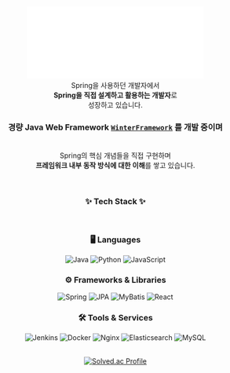 <div align="center">
    <img src="https://github.com/froggy0m0/froggy0m0/blob/main/asset/logo.gif" />
</div>

<div align="center">
Spring을 사용하던 개발자에서<br>
<strong>Spring을 직접 설계하고 활용하는 개발자</strong>로<br>
성장하고 있습니다.

### **경량 Java Web Framework [`WinterFramework`](https://github.com/WinterFramework-org/winter-framework)** 를 개발 중이며<br><br>

Spring의 핵심 개념들을 직접 구현하며<br>
**프레임워크 내부 동작 방식에 대한 이해**를 쌓고 있습니다.
</div>


<br>
<h3 align="center">✨ Tech Stack ✨</h3>
<br>
<div align="center">



### 🖥️ Languages
![Java](https://img.shields.io/badge/Java-E03333?style=for-the-badge&logo=openjdk&logoColor=white) 
![Python](https://img.shields.io/badge/Python-3776AB?style=for-the-badge&logo=Python&logoColor=white) 
![JavaScript](https://img.shields.io/badge/javascript-F7DF1E.svg?style=for-the-badge&logo=javascript&logoColor=white&color=F7DF1E)

### ⚙️ Frameworks & Libraries
![Spring](https://img.shields.io/badge/Spring-6DB33F?style=for-the-badge&logo=spring&logoColor=white) 
![JPA](https://img.shields.io/badge/JPA-bbac8c?style=for-the-badge&logo=none) 
![MyBatis](https://img.shields.io/badge/MyBatis-D11513?style=for-the-badge&logo=mybatis&logoColor=white) 
![React](https://img.shields.io/badge/react-0099FF.svg?style=for-the-badge&logo=react&logoColor=61DAFB)

### 🛠️ Tools & Services
![Jenkins](https://img.shields.io/badge/Jenkins-D24939?style=for-the-badge&logo=jenkins&logoColor=white) 
![Docker](https://img.shields.io/badge/Docker-2496ED?style=for-the-badge&logo=docker&logoColor=white) 
![Nginx](https://img.shields.io/badge/Nginx-009639?style=for-the-badge&logo=nginx&logoColor=white) 
![Elasticsearch](https://img.shields.io/badge/Elasticsearch-E8B217?style=for-the-badge&logo=elasticsearch&logoColor=white) 
![MySQL](https://img.shields.io/badge/MySQL-4479A1?style=for-the-badge&logo=mysql&logoColor=white)

<br>

<div align="center">
    <a href="https://solved.ac/froggy0m0/">
        <img src="http://mazassumnida.wtf/api/v2/generate_badge?boj=froggy0m0" alt="Solved.ac Profile"/>
    </a>
</div>
